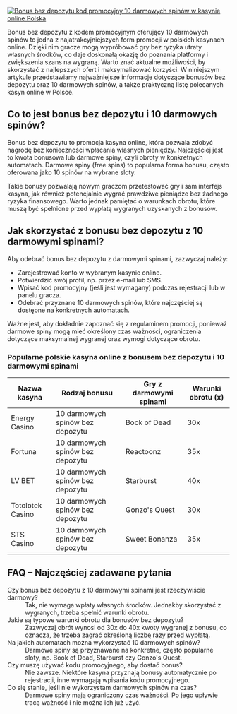 [![Bonus bez depozytu kod promocyjny 10 darmowych spinów w kasynie online Polska](https://123-caf.pages.dev/gitsignup.png)](https://vrmoo.ru/Bt82HjjY)

<p>Bonus bez depozytu z kodem promocyjnym oferujący 10 darmowych spinów to jedna z najatrakcyjniejszych form promocji w polskich kasynach online. Dzięki nim gracze mogą wypróbować gry bez ryzyka utraty własnych środków, co daje doskonałą okazję do poznania platformy i zwiększenia szans na wygraną. Warto znać aktualne możliwości, by skorzystać z najlepszych ofert i maksymalizować korzyści. W niniejszym artykule przedstawiamy najważniejsze informacje dotyczące bonusów bez depozytu oraz 10 darmowych spinów, a także praktyczną listę polecanych kasyn online w Polsce.</p>  <h2>Co to jest bonus bez depozytu i 10 darmowych spinów?</h2> <p>Bonus bez depozytu to promocja kasyna online, która pozwala zdobyć nagrodę bez konieczności wpłacania własnych pieniędzy. Najczęściej jest to kwota bonusowa lub darmowe spiny, czyli obroty w konkretnych automatach. Darmowe spiny (free spins) to popularna forma bonusu, często oferowana jako 10 spinów na wybrane sloty.</p> <p>Takie bonusy pozwalają nowym graczom przetestować gry i sam interfejs kasyna, jak również potencjalnie wygrać prawdziwe pieniądze bez żadnego ryzyka finansowego. Warto jednak pamiętać o warunkach obrotu, które muszą być spełnione przed wypłatą wygranych uzyskanych z bonusów.</p>  <h2>Jak skorzystać z bonusu bez depozytu z 10 darmowymi spinami?</h2> <p>Aby odebrać bonus bez depozytu z darmowymi spinami, zazwyczaj należy:</p> <ul> <li>Zarejestrować konto w wybranym kasynie online.</li> <li>Potwierdzić swój profil, np. przez e-mail lub SMS.</li> <li>Wpisać kod promocyjny (jeśli jest wymagany) podczas rejestracji lub w panelu gracza.</li> <li>Odebrać przyznane 10 darmowych spinów, które najczęściej są dostępne na konkretnych automatach.</li> </ul> <p>Ważne jest, aby dokładnie zapoznać się z regulaminem promocji, ponieważ darmowe spiny mogą mieć określony czas ważności, ograniczenia dotyczące maksymalnej wygranej oraz wymogi dotyczące obrotu.</p>  <h3>Popularne polskie kasyna online z bonusem bez depozytu i 10 darmowymi spinami</h3> <table> <thead> <tr> <th>Nazwa kasyna</th> <th>Rodzaj bonusu</th> <th>Gry z darmowymi spinami</th> <th>Warunki obrotu (x)</th> </tr> </thead> <tbody> <tr> <td>Energy Casino</td> <td>10 darmowych spinów bez depozytu</td> <td>Book of Dead</td> <td>30x</td> </tr> <tr> <td>Fortuna</td> <td>10 darmowych spinów bez depozytu</td> <td>Reactoonz</td> <td>35x</td> </tr> <tr> <td>LV BET</td> <td>10 darmowych spinów bez depozytu</td> <td>Starburst</td> <td>40x</td> </tr> <tr> <td>Totolotek Casino</td> <td>10 darmowych spinów bez depozytu</td> <td>Gonzo's Quest</td> <td>30x</td> </tr> <tr> <td>STS Casino</td> <td>10 darmowych spinów bez depozytu</td> <td>Sweet Bonanza</td> <td>35x</td> </tr> </tbody> </table>  <h2>FAQ – Najczęściej zadawane pytania</h2> <dl> <dt>Czy bonus bez depozytu z 10 darmowymi spinami jest rzeczywiście darmowy?</dt> <dd>Tak, nie wymaga wpłaty własnych środków. Jednakby skorzystać z wygranych, trzeba spełnić warunki obrotu.</dd>  <dt>Jakie są typowe warunki obrotu dla bonusów bez depozytu?</dt> <dd>Zazwyczaj obrót wynosi od 30x do 40x kwoty wygranej z bonusu, co oznacza, że trzeba zagrać określoną liczbę razy przed wypłatą.</dd>  <dt>Na jakich automatach można wykorzystać 10 darmowych spinów?</dt> <dd>Darmowe spiny są przyznawane na konkretne, często popularne sloty, np. Book of Dead, Starburst czy Gonzo's Quest.</dd>  <dt>Czy muszę używać kodu promocyjnego, aby dostać bonus?</dt> <dd>Nie zawsze. Niektóre kasyna przyznają bonusy automatycznie po rejestracji, inne wymagają wpisania kodu promocyjnego.</dd>  <dt>Co się stanie, jeśli nie wykorzystam darmowych spinów na czas?</dt> <dd>Darmowe spiny mają ograniczony czas ważności. Po jego upływie tracą ważność i nie można ich już użyć.</dd> </dl>